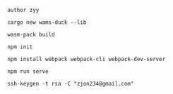   
        author zyy
        
        cargo new wams-duck --lib

        wasm-pack build

        npm init

        npm install webpack webpack-cli webpack-dev-server

        npm run serve

        ssh-keygen -t rsa -C "zjon234@gmail.com"
